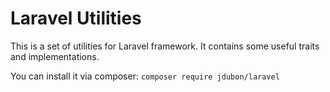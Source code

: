 # Laravel Utilities

This is a set of utilities for Laravel framework.
It contains some useful traits and implementations.

You can install it via composer: `composer require jdubon/laravel`

